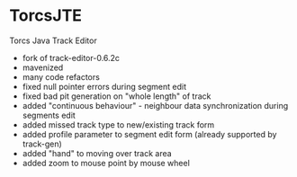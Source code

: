 # TorcsJTE
Torcs Java Track Editor

* fork of track-editor-0.6.2c
* mavenized
* many code refactors
* fixed null pointer errors during segment edit
* fixed bad pit generation on "whole length" of track
* added "continuous behaviour" - neighbour data synchronization during segments edit
* added missed track type to new/existing track form
* added profile parameter to segment edit form (already supported by track-gen)
* added "hand" to moving over track area
* added zoom to mouse point by mouse wheel
